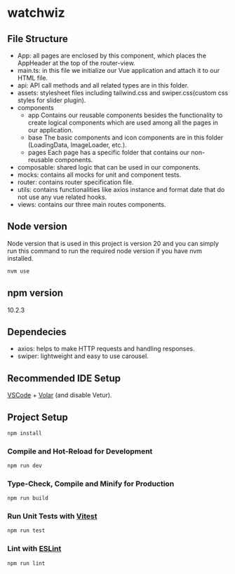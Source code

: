 # watchwiz

## File Structure

 - App: all pages are enclosed by this component, which places the AppHeader at the top of the router-view. 
 - main.ts: in this file we initialize our Vue application and attach it to our HTML file.
 - api: API call methods and all related types are in this folder.
 - assets: stylesheet files including tailwind.css and swiper.css(custom css styles for slider plugin).
 - components
	  -  app
		 Contains our reusable components besides the functionality to create logical components which are used among all the pages in our application. 
	 - 	 base
		 The basic components and icon components are in this folder (LoadingData, ImageLoader, etc.).
	 -   pages
		 Each page has a specific folder that contains our non-reusable components.
 - composable: shared logic that can be used in our components.
 - mocks: contains all mocks for unit and component tests.
 - router: contains router specification file.
 - utils: contains functionalities like axios instance and format date that do not use any vue related hooks.
 - views: contains our three main routes components.

 ## Node version
Node version that is used in this project is version 20 and you can simply run this command to run the required node version if you have nvm installed.

```sh
nvm use
```

 ## npm version
10.2.3

## Dependecies

 - axios: helps to make HTTP requests and handling responses.
 - swiper: lightweight and easy to use carousel.

## Recommended IDE Setup

[VSCode](https://code.visualstudio.com/) + [Volar](https://marketplace.visualstudio.com/items?itemName=Vue.volar) (and disable Vetur).

## Project Setup

```sh
npm install
```

### Compile and Hot-Reload for Development

```sh
npm run dev
```

### Type-Check, Compile and Minify for Production

```sh
npm run build
```

### Run Unit Tests with [Vitest](https://vitest.dev/)

```sh
npm run test
```

### Lint with [ESLint](https://eslint.org/)

```sh
npm run lint
```

